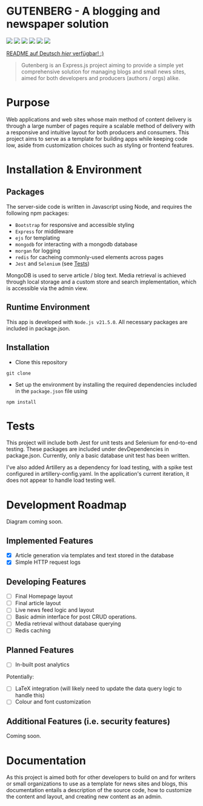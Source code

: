 # GUTENBERG - A blogging and newspaper solution
![](https://img.shields.io/badge/Development-Ongoing-blue)
![](https://img.shields.io/badge/Tests-Passing-green)
![](https://img.shields.io/badge/Node.js_v21.5-68A063)
![](https://img.shields.io/badge/Javascript-fde427)
![](https://img.shields.io/badge/EJS-maroon)
![](https://img.shields.io/badge/MongoDB-4db33d)

[README auf Deutsch <i>hier</i> verfügbar! :)](https://github.com/Hussein-249/dynamic-multipage-template/blob/main/README-DE.md)

> Gutenberg is an Express.js project aiming to provide a simple yet comprehensive solution for managing blogs and small news sites, aimed for both developers and producers (authors / orgs) alike.

# Purpose

Web applications and web sites whose main method of content delivery is through a large number of pages require a scalable method of delivery with a responsive and intuitive layout for both producers and consumers. This project aims to serve as a template for building apps while keeping code low, aside from customization choices such as styling or frontend features.

# Installation & Environment

## Packages

The server-side code is written in Javascript using Node, and requires the following npm packages:

- ```Bootstrap``` for responsive and accessible styling
- ```Express``` for middleware
- ```ejs``` for templating
- ```mongodb``` for interacting with a mongodb database
- ```morgan``` for logging
- ```redis``` for cacheing commonly-used elements across pages
- ```Jest``` and ```Selenium``` (see [Tests](#tests))

MongoDB is used to serve article / blog text. Media retrieval is achieved through local storage and a custom store and search implementation, which is accessible via the admin view.

## Runtime Environment

This app is developed with ```Node.js v21.5.0```. All necessary packages are included in package.json.

## Installation

- Clone this repository
```
git clone
```
- Set up the environment by installing the required dependencies included in the ```package.json``` file using
```
npm install
```

# Tests

<div id="tests">
This project will include both Jest for unit tests and Selenium for end-to-end testing. These packages are included under devDependencies in package.json. Currently, only a basic database unit test has been written.

I've also added Artillery as a dependency for load testing, with a spike test configured in artillery-config.yaml. In the application's current iteration, it does not appear to handle load testing well.
</div>

# Development Roadmap

Diagram coming soon.

## Implemented Features

- [x] Article generation via templates and text stored in the database
- [x] Simple HTTP request logs

## Developing Features

- [ ] Final Homepage layout
- [ ] Final article layout
- [ ] Live news feed logic and layout
- [ ] Basic admin interface for post CRUD operations.
- [ ] Media retrieval without database querying
- [ ] Redis caching

## Planned Features
- [ ] In-built post analytics

Potentially:
- [ ] LaTeX integration (will likely need to update the data query logic to handle this)
- [ ] Colour and font customization

## Additional Features (i.e. security features)

Coming soon.

# Documentation
As this project is aimed both for other developers to build on and for writers or small organizations to use as a template for news sites and blogs, this documentation entails a description of the source code, how to customize the content and layout, and creating new content as an admin.
